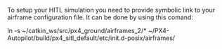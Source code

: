 To setup your HITL simulation you need to provide symbolic link to your airframe configuration file.
It can be done by using this comand:

ln -s ~/catkin_ws/src/px4_ground/airframes_2/* ~/PX4-Autopilot/build/px4_sitl_default/etc/init.d-posix/airframes/